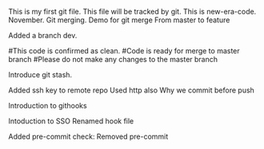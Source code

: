 This is my first git file.
This file will be tracked by git.
This is new-era-code.
November.
Git merging.
Demo for git merge
From master to feature


Added a branch dev.

#This code is confirmed as clean.
#Code is ready for merge to master branch
#Please do not make any changes to the master branch

Introduce git stash.

Added ssh key to remote repo
Used http also
Why we commit before push

Introduction to githooks

Intoduction to SSO
Renamed hook file

Added pre-commit check:
Removed pre-commit
